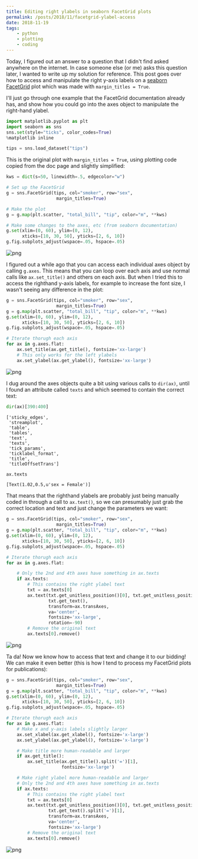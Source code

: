 ```yaml
---
title: Editing right ylabels in seaborn FacetGrid plots
permalink: /posts/2018/11/facetgrid-ylabel-access
date: 2018-11-19
tags:
    - python
    - plotting
    - coding
---
```


Today, I figured out an answer to a question that I didn't find asked anywhere on the internet. In case someone else (or me) asks this question later, I wanted to write up my solution for reference. This post goes over how to access and manipulate the right y-axis labels on a [seaborn FacetGrid](https://seaborn.pydata.org/generated/seaborn.FacetGrid.html) plot which was made with `margin_titles = True`.

I'll just go through one example that the FacetGrid documentation already has, and show how you could go into the axes object to manipulate the right-hand ylabel.


```python
import matplotlib.pyplot as plt
import seaborn as sns
sns.set(style="ticks", color_codes=True)
%matplotlib inline

tips = sns.load_dataset("tips")
```

This is the original plot with `margin_titles = True`, using plotting code copied from the doc page and slightly simplified:


```python
kws = dict(s=50, linewidth=.5, edgecolor="w")

# Set up the FacetGrid
g = sns.FacetGrid(tips, col="smoker", row="sex",
                   margin_titles=True)

# Make the plot
g = g.map(plt.scatter, "total_bill", "tip", color="m", **kws)

# Make some changes to the axes, etc (from seaborn documentation)
g.set(xlim=(0, 60), ylim=(0, 12),
      xticks=[10, 30, 50], yticks=[2, 6, 10])
g.fig.subplots_adjust(wspace=.05, hspace=.05)

```


![png](/images/2018-11-19-editing-right-margin-ylabels_files/2018-11-19-editing-right-margin-ylabels_3_0.png)


I figured out a while ago that you can access each individual axes object by calling `g.axes`. This means that you can loop over each axis and use normal calls like `ax.set_title()` and others on each axis. But when I tried this to access the righthand y-axis labels, for example to increase the font size, I wasn't seeing any difference in the plot:


```python
g = sns.FacetGrid(tips, col="smoker", row="sex",
                   margin_titles=True)
g = g.map(plt.scatter, "total_bill", "tip", color="m", **kws)    
g.set(xlim=(0, 60), ylim=(0, 12),
      xticks=[10, 30, 50], yticks=[2, 6, 10])
g.fig.subplots_adjust(wspace=.05, hspace=.05)

# Iterate thorugh each axis
for ax in g.axes.flat:
    ax.set_title(ax.get_title(), fontsize='xx-large')
    # This only works for the left ylabels
    ax.set_ylabel(ax.get_ylabel(), fontsize='xx-large')
```


![png](/images/2018-11-19-editing-right-margin-ylabels_files/2018-11-19-editing-right-margin-ylabels_5_0.png)


I dug around the axes objects quite a bit using various calls to `dir(ax)`, until I found an attribute called `texts` and which seemed to contain the correct text:


```python
dir(ax)[390:400]
```




    ['sticky_edges',
     'streamplot',
     'table',
     'tables',
     'text',
     'texts',
     'tick_params',
     'ticklabel_format',
     'title',
     'titleOffsetTrans']




```python
ax.texts
```




    [Text(1.02,0.5,u'sex = Female')]



That means that the righthand ylabels are probably just being manually coded in through a call to `ax.text()`, so we can presumably just grab the correct location and text and just change the parameters we want:


```python
g = sns.FacetGrid(tips, col="smoker", row="sex",
                   margin_titles=True)
g = g.map(plt.scatter, "total_bill", "tip", color="m", **kws)    
g.set(xlim=(0, 60), ylim=(0, 12),
      xticks=[10, 30, 50], yticks=[2, 6, 10])
g.fig.subplots_adjust(wspace=.05, hspace=.05)

# Iterate thorugh each axis
for ax in g.axes.flat:

    # Only the 2nd and 4th axes have something in ax.texts
    if ax.texts:
        # This contains the right ylabel text
        txt = ax.texts[0]
        ax.text(txt.get_unitless_position()[0], txt.get_unitless_position()[1],
                txt.get_text(),
                transform=ax.transAxes,
                va='center',
                fontsize='xx-large',
                rotation=-90)
        # Remove the original text
        ax.texts[0].remove()
```


![png](/images/2018-11-19-editing-right-margin-ylabels_files/2018-11-19-editing-right-margin-ylabels_10_0.png)


Ta da! Now we know how to access that text and change it to our bidding! We can make it even better (this is how I tend to process my FacetGrid plots for publications):


```python
g = sns.FacetGrid(tips, col="smoker", row="sex",
                   margin_titles=True)
g = g.map(plt.scatter, "total_bill", "tip", color="m", **kws)    
g.set(xlim=(0, 60), ylim=(0, 12),
      xticks=[10, 30, 50], yticks=[2, 6, 10])
g.fig.subplots_adjust(wspace=.05, hspace=.05)

# Iterate thorugh each axis
for ax in g.axes.flat:
    # Make x and y-axis labels slightly larger
    ax.set_xlabel(ax.get_xlabel(), fontsize='x-large')
    ax.set_ylabel(ax.get_ylabel(), fontsize='x-large')

    # Make title more human-readable and larger
    if ax.get_title():
        ax.set_title(ax.get_title().split('=')[1],
                     fontsize='xx-large')

    # Make right ylabel more human-readable and larger
    # Only the 2nd and 4th axes have something in ax.texts
    if ax.texts:
        # This contains the right ylabel text
        txt = ax.texts[0]
        ax.text(txt.get_unitless_position()[0], txt.get_unitless_position()[1],
                txt.get_text().split('=')[1],
                transform=ax.transAxes,
                va='center',
                fontsize='xx-large')
        # Remove the original text
        ax.texts[0].remove()
```


![png](/images/2018-11-19-editing-right-margin-ylabels_files/2018-11-19-editing-right-margin-ylabels_12_0.png)
